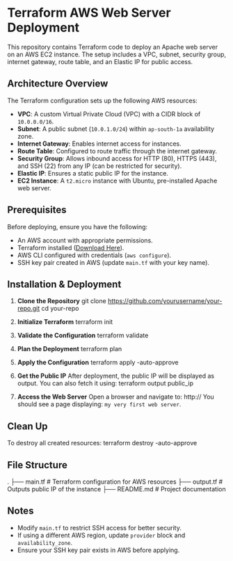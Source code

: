 # Terraform AWS Web Server Deployment

This repository contains Terraform code to deploy an Apache web server on an AWS EC2 instance. The setup includes a VPC, subnet, security group, internet gateway, route table, and an Elastic IP for public access.

## Architecture Overview

The Terraform configuration sets up the following AWS resources:

- **VPC**: A custom Virtual Private Cloud (VPC) with a CIDR block of `10.0.0.0/16`.
- **Subnet**: A public subnet (`10.0.1.0/24`) within `ap-south-1a` availability zone.
- **Internet Gateway**: Enables internet access for instances.
- **Route Table**: Configured to route traffic through the internet gateway.
- **Security Group**: Allows inbound access for HTTP (80), HTTPS (443), and SSH (22) from any IP (can be restricted for security).
- **Elastic IP**: Ensures a static public IP for the instance.
- **EC2 Instance**: A `t2.micro` instance with Ubuntu, pre-installed Apache web server.

## Prerequisites

Before deploying, ensure you have the following:

- An AWS account with appropriate permissions.
- Terraform installed ([Download Here](https://www.terraform.io/downloads.html)).
- AWS CLI configured with credentials (`aws configure`).
- SSH key pair created in AWS (update `main.tf` with your key name).

## Installation & Deployment

1. **Clone the Repository**
   git clone https://github.com/yourusername/your-repo.git
   cd your-repo

2. **Initialize Terraform**
   terraform init

3. **Validate the Configuration**
   terraform validate

4. **Plan the Deployment**
   terraform plan

5. **Apply the Configuration**
   terraform apply -auto-approve

6. **Get the Public IP**
   After deployment, the public IP will be displayed as output. You can also fetch it using:
   terraform output public_ip

7. **Access the Web Server**
   Open a browser and navigate to:
   http://<public-ip>
   You should see a page displaying: `my very first web server`.

## Clean Up

To destroy all created resources:
terraform destroy -auto-approve

## File Structure
.
├── main.tf         # Terraform configuration for AWS resources
├── output.tf       # Outputs public IP of the instance
├── README.md       # Project documentation

## Notes
- Modify `main.tf` to restrict SSH access for better security.
- If using a different AWS region, update `provider` block and `availability_zone`.
- Ensure your SSH key pair exists in AWS before applying.
